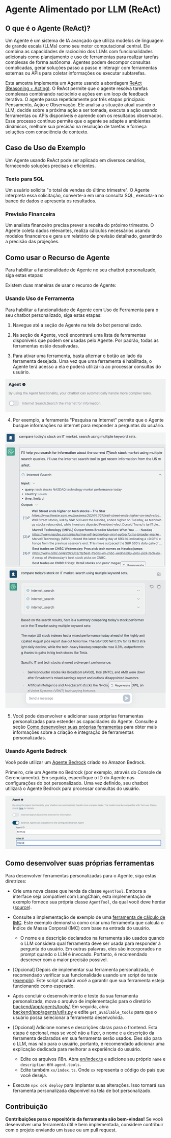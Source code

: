 # Agente Alimentado por LLM (ReAct)

## O que é o Agente (ReAct)?

Um Agente é um sistema de IA avançado que utiliza modelos de linguagem de grande escala (LLMs) como seu motor computacional central. Ele combina as capacidades de raciocínio dos LLMs com funcionalidades adicionais como planejamento e uso de ferramentas para realizar tarefas complexas de forma autônoma. Agentes podem decompor consultas complicadas, gerar soluções passo a passo e interagir com ferramentas externas ou APIs para coletar informações ou executar subtarefas.

Esta amostra implementa um Agente usando a abordagem [ReAct (Reasoning + Acting)](https://www.promptingguide.ai/techniques/react). O ReAct permite que o agente resolva tarefas complexas combinando raciocínio e ações em um loop de feedback iterativo. O agente passa repetidamente por três etapas principais: Pensamento, Ação e Observação. Ele analisa a situação atual usando o LLM, decide sobre a próxima ação a ser tomada, executa a ação usando ferramentas ou APIs disponíveis e aprende com os resultados observados. Esse processo contínuo permite que o agente se adapte a ambientes dinâmicos, melhore sua precisão na resolução de tarefas e forneça soluções com consciência de contexto.

## Caso de Uso de Exemplo

Um Agente usando ReAct pode ser aplicado em diversos cenários, fornecendo soluções precisas e eficientes.

### Texto para SQL

Um usuário solicita "o total de vendas do último trimestre". O Agente interpreta essa solicitação, converte-a em uma consulta SQL, executa-a no banco de dados e apresenta os resultados.

### Previsão Financeira

Um analista financeiro precisa prever a receita do próximo trimestre. O Agente coleta dados relevantes, realiza cálculos necessários usando modelos financeiros e gera um relatório de previsão detalhado, garantindo a precisão das projeções.

## Como usar o Recurso de Agente

Para habilitar a funcionalidade de Agente no seu chatbot personalizado, siga estas etapas:

Existem duas maneiras de usar o recurso de Agente:

### Usando Uso de Ferramenta

Para habilitar a funcionalidade de Agente com Uso de Ferramenta para o seu chatbot personalizado, siga estas etapas:

1. Navegue até a seção de Agente na tela do bot personalizado.

2. Na seção de Agente, você encontrará uma lista de ferramentas disponíveis que podem ser usadas pelo Agente. Por padrão, todas as ferramentas estão desativadas.

3. Para ativar uma ferramenta, basta alternar o botão ao lado da ferramenta desejada. Uma vez que uma ferramenta é habilitada, o Agente terá acesso a ela e poderá utilizá-la ao processar consultas do usuário.

![](./imgs/agent_tools.png)

4. Por exemplo, a ferramenta "Pesquisa na Internet" permite que o Agente busque informações na internet para responder a perguntas do usuário.

![](./imgs/agent1.png)
![](./imgs/agent2.png)

5. Você pode desenvolver e adicionar suas próprias ferramentas personalizadas para estender as capacidades do Agente. Consulte a seção [Como desenvolver suas próprias ferramentas](#how-to-develop-your-own-tools) para obter mais informações sobre a criação e integração de ferramentas personalizadas.

### Usando Agente Bedrock

Você pode utilizar um [Agente Bedrock](https://aws.amazon.com/bedrock/agents/) criado no Amazon Bedrock.

Primeiro, crie um Agente no Bedrock (por exemplo, através do Console de Gerenciamento). Em seguida, especifique o ID do Agente nas configurações do bot personalizado. Uma vez definido, seu chatbot utilizará o Agente Bedrock para processar consultas do usuário.

![](./imgs/bedrock_agent_tool.png)

## Como desenvolver suas próprias ferramentas

Para desenvolver ferramentas personalizadas para o Agente, siga estas diretrizes:

- Crie uma nova classe que herda da classe `AgentTool`. Embora a interface seja compatível com LangChain, esta implementação de exemplo fornece sua própria classe `AgentTool`, da qual você deve herdar ([source](../backend/app/agents/tools/agent_tool.py)).

- Consulte a implementação de exemplo de uma [ferramenta de cálculo de IMC](../examples/agents/tools/bmi/bmi.py). Este exemplo demonstra como criar uma ferramenta que calcula o Índice de Massa Corporal (IMC) com base na entrada do usuário.

  - O nome e a descrição declarados na ferramenta são usados quando o LLM considera qual ferramenta deve ser usada para responder à pergunta do usuário. Em outras palavras, eles são incorporados no prompt quando o LLM é invocado. Portanto, é recomendado descrever com a maior precisão possível.

- [Opcional] Depois de implementar sua ferramenta personalizada, é recomendado verificar sua funcionalidade usando um script de teste ([exemplo](../examples/agents/tools/bmi/test_bmi.py)). Este script ajudará você a garantir que sua ferramenta esteja funcionando como esperado.

- Após concluir o desenvolvimento e teste da sua ferramenta personalizada, mova o arquivo de implementação para o diretório [backend/app/agents/tools/](../backend/app/agents/tools/). Em seguida, abra [backend/app/agents/utils.py](../backend/app/agents/utils.py) e edite `get_available_tools` para que o usuário possa selecionar a ferramenta desenvolvida.

- [Opcional] Adicione nomes e descrições claras para o frontend. Esta etapa é opcional, mas se você não a fizer, o nome e a descrição da ferramenta declarados em sua ferramenta serão usados. Eles são para o LLM, mas não para o usuário, portanto, é recomendado adicionar uma explicação dedicada para melhorar a experiência do usuário.

  - Edite os arquivos i18n. Abra [en/index.ts](../frontend/src/i18n/en/index.ts) e adicione seu próprio `name` e `description` em `agent.tools`.
  - Edite também `xx/index.ts`. Onde `xx` representa o código do país que você deseja.

- Execute `npx cdk deploy` para implantar suas alterações. Isso tornará sua ferramenta personalizada disponível na tela de bot personalizado.

## Contribuição

**Contribuições para o repositório da ferramenta são bem-vindas!** Se você desenvolver uma ferramenta útil e bem implementada, considere contribuir com o projeto enviando um issue ou um pull request.